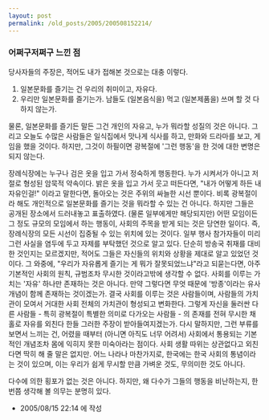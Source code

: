 ```yaml
---
layout: post
permalink: /old_posts/2005/200508152214/
---
```


### 어쩌구저쩌구 느낀 점


당사자들의 주장은, 적어도 내가 접해본 것으로는 대충 이렇다.

1. 일본문화를 즐기는 건 우리의 취미이고, 자유다.
2. 우리만 일본문화를 즐기는가. 남들도 (일본음식을) 먹고 (일본제품을) 쓰며 할 것 다 하지 않는가.

물론, 일본문화를 즐기든 말든 그건 개인의 자유고, 누가 뭐라할 성질의 것은 아니다.
그리고 오늘도 수많은 사람들은 일식집에서 맛나게 식사를 하고, 만화와 드라마를 보고, 게임을 했을 것이다.
하지만, 그것이 하필이면 광복절에 '그런 행동'을 한 것에 대한 변명은 되지 않는다.

장례식장에는 누구나 검은 옷을 입고 가서 정숙하게 행동한다. 누가 시켜서가 아니고 저절로 형성된 암묵적 약속이다.
밝은 옷을 입고 가서 웃고 떠든다면, "내가 어떻게 하든 내 자유인걸!" 이라고 말한다면, 돌아오는 것은 주위의 싸늘한 시선 뿐이다.
비록 광복절이라 해도 개인적으로 일본문화를 즐기는 것을 뭐라할 수 있는 건 아니다.
하지만 그들은 공개된 장소에서 드러내놓고 표출하였다. (물론 일부에게만 해당되지만)
어떤 모임이든 그 정도 규모의 모임에서 하는 행동이, 사회의 주목을 받게 되는 것은 당연한 일이다. 즉, 장례식장의 모든 시선이 집중될 수 있는 위치에 있는 것이다.
일부 행사 참가자들이 미리 그런 사실을 염두에 두고 자제를 부탁했던 것으로 알고 있다.
단순히 방송국 취재를 대비한 것인지는 모르겠지만, 적어도 그들은 자신들의 위치와 상황을 제대로 알고 있었던 것이다.
그 와중에, "우리가 자유롭게 즐기는 게 뭐가 잘못되었느냐"라고 되묻는다면, 아주 기본적인 사회의 원칙, 규범조차 무시한 것이라고밖에 생각할 수 없다.
사회를 이루는 가치는 '자유' 하나만 존재하는 것은 아니다. 만약 그렇다면 무엇 때문에 '방종'이라는 유사 개념이 함께 존재하는 것이겠는가.
결국 사회를 이루는 것은 사람들이며, 사람들의 가치관이 모여서 거대한 사회 전체의 가치관이 형성되고 변화한다.
그렇게 자신을 둘러싼 다른 사람들 - 특히 광복절이 특별한 의미로 다가오는 사람들 - 의 존재를 전혀 무시한 채 홀로 자유를 외친다 한들 그러한 주장이 받아들여지겠는가.
다시 말하지만, 그런 부류를 보면서 느끼는 건, 어렸을 때부터 (아니면 아직도 너무 어려서) 사회에서 통용되는 기본적인 개념조차 몸에 익히지 못한 미숙아라는 점이다.
사회 생활 따위는 상관없다고 외친다면 딱히 해 줄 말은 없지만.
어느 나라나 마찬가지로, 한국에는 한국 사회의 통념이라는 것이 있으며, 이는 우리가 쉽게 무시할 만큼 가벼운 것도, 무의미한 것도 아니다.

다수에 의한 횡포가 없는 것은 아니다.
하지만, 왜 다수가 그들의 행동을 비난하는지, 한번쯤 생각해 볼 의무는 분명히 있다.





- 2005/08/15 22:14 에 작성